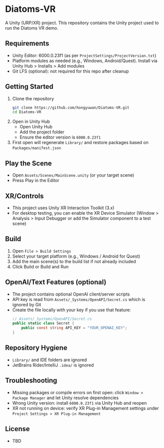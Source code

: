 # Diatoms-VR

A Unity (URP/XR) project. This repository contains the Unity project used to run the Diatoms VR demo.

## Requirements
- Unity Editor: 6000.0.23f1 (as per `ProjectSettings/ProjectVersion.txt`)
- Platform modules as needed (e.g., Windows, Android/Quest). Install via Unity Hub > Installs > Add modules
- Git LFS (optional): not required for this repo after cleanup

## Getting Started
1. Clone the repository
   ```bash
   git clone https://github.com/hongyuwan/Diatoms-VR.git
   cd Diatoms-VR
   ```
2. Open in Unity Hub
   - Open Unity Hub
   - Add the project folder
   - Ensure the editor version is `6000.0.23f1`
3. First open will regenerate `Library/` and restore packages based on `Packages/manifest.json`

## Play the Scene
- Open `Assets/Scenes/MainScene.unity` (or your target scene)
- Press Play in the Editor

## XR/Controls
- This project uses Unity XR Interaction Toolkit (3.x)
- For desktop testing, you can enable the XR Device Simulator (Window > Analysis > Input Debugger or add the Simulator component to a test scene)

## Build
1. Open `File > Build Settings`
2. Select your target platform (e.g., Windows / Android for Quest)
3. Add the main scene(s) to the build list if not already included
4. Click Build or Build and Run

## OpenAI/Text Features (optional)
- The project contains optional OpenAI client/server scripts
- API key is read from `Assets/_Systems/OpenAPI/Secret.cs` which is ignored by Git
- Create the file locally with your key if you use that feature:
  ```csharp
  // Assets/_Systems/OpenAPI/Secret.cs
  public static class Secret {
      public const string API_KEY = "YOUR_OPENAI_KEY";
  }
  ```

## Repository Hygiene
- `Library/` and IDE folders are ignored
- JetBrains Rider/IntelliJ `.idea/` is ignored

## Troubleshooting
- Missing packages or compile errors on first open: click `Window > Package Manager` and let Unity resolve dependencies
- Wrong Unity version: install `6000.0.23f1` via Unity Hub and reopen
- XR not running on device: verify XR Plug-in Management settings under `Project Settings > XR Plug-in Management`

## License
- TBD
